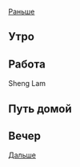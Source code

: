 [Раньше](2021.02.25.md)  
## Утро
## Работа
Sheng Lam
## Путь домой
## Вечер
[Дальше](2021.02.27.md)
